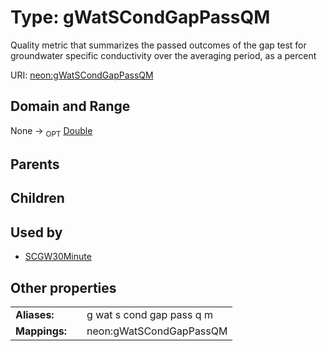 
# Type: gWatSCondGapPassQM


Quality metric that summarizes the passed outcomes of the gap test for groundwater specific conductivity over the averaging period, as a percent

URI: [neon:gWatSCondGapPassQM](https://data.neonscience.org/gWatSCondGapPassQM)


## Domain and Range

None ->  <sub>OPT</sub> [Double](types/Double.md)

## Parents


## Children


## Used by

 * [SCGW30Minute](SCGW30Minute.md)

## Other properties

|  |  |  |
| --- | --- | --- |
| **Aliases:** | | g wat s cond gap pass q m |
| **Mappings:** | | neon:gWatSCondGapPassQM |

